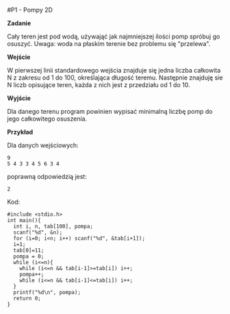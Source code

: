 #P1 - Pompy 2D


**Zadanie**

Cały teren jest pod wodą, używająć jak najmniejszej ilości pomp spróbuj go osuszyć. Uwaga: woda na płaskim terenie bez problemu się "przelewa".

**Wejście**

W pierwszej linii standardowego wejścia znajduje się jedna liczba całkowita N z zakresu od 1 do 100, określająca długość teremu. Następnie znajduję sie N liczb opisujące teren, każda z nich jest z przedziału od 1 do 10.

**Wyjście**

Dla danego terenu program powinien wypisać minimalną liczbę pomp do jego całkowitego osuszenia.

**Przykład**

Dla danych wejściowych:

    9
    5 4 3 3 4 5 6 3 4

poprawną odpowiedzią jest:

    2

Kod:

    #include <stdio.h>
    int main(){
      int i, n, tab[100], pompa;
      scanf("%d", &n);
      for (i=0; i<n; i++) scanf("%d", &tab[i+1]);
      i=1; 
      tab[0]=11; 
      pompa = 0;
      while (i<=n){
        while (i<=n && tab[i-1]>=tab[i]) i++;
        pompa++;
        while (i<=n && tab[i-1]<=tab[i]) i++;
      }
      printf("%d\n", pompa);
      return 0;
    }			
